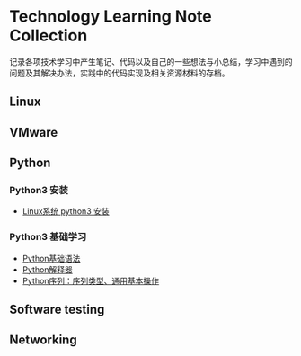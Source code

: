 # Technology Learning Note Collection
记录各项技术学习中产生笔记、代码以及自己的一些想法与小总结，学习中遇到的问题及其解决办法，实践中的代码实现及相关资源材料的存档。

## Linux

## VMware

## Python
### Python3 安装
* [Linux系统 python3 安装](https://github.com/dearxuany/Sharon_Technology_learning_note/blob/master/Linux%E4%B8%8A%E5%AE%89%E8%A3%85Python%203.MD)
### Python3 基础学习
* [Python基础语法](https://github.com/dearxuany/Sharon_Technology_learning_note/blob/master/Python%E5%9F%BA%E7%A1%80%E8%AF%AD%E6%B3%95.MD)
* [Python解释器](https://github.com/dearxuany/Sharon_Technology_learning_note/blob/master/%E5%85%B3%E4%BA%8Epython%E8%A7%A3%E9%87%8A%E5%99%A8.MD)
* [Python序列：序列类型、通用基本操作](https://github.com/dearxuany/Sharon_Technology_learning_note/blob/master/Python%E5%BA%8F%E5%88%97%EF%BC%9A%E5%BA%8F%E5%88%97%E7%B1%BB%E5%9E%8B%E3%80%81%E9%80%9A%E7%94%A8%E5%9F%BA%E6%9C%AC%E6%93%8D%E4%BD%9C.MD)
## Software testing

## Networking
